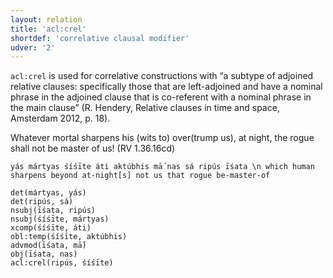 ```yaml
---
layout: relation
title: 'acl:crel'
shortdef: 'correlative clausal modifier'
udver: '2'
---
```


`acl:crel` is used for correlative constructions with “a subtype of adjoined relative clauses: specifically those that are left-adjoined and have a nominal phrase in the adjoined clause that is co-referent with a nominal phrase in the main clause” (R. Hendery, Relative clauses in time and space, Amsterdam 2012, p. 18).

Whatever mortal sharpens his (wits to) over(trump us), at night, the rogue shall not be master of us! (RV 1.36.16cd)
~~~ sdparse
yás mártyas śíśīte áti aktúbhis mā́ nas sá ripús īśata \n which human sharpens beyond at-night[s] not us that rogue be-master-of

det(mártyas, yás)
det(ripús, sá)
nsubj(īśata, ripús)
nsubj(śíśīte, mártyas)
xcomp(śíśīte, áti)
obl:temp(śíśīte, aktúbhis)
advmod(īśata, mā́)
obj(īśata, nas)
acl:crel(ripús, śíśīte)
~~~
<!-- Interlanguage links updated Ne 5. května 2024, 18:20:30 CEST -->
